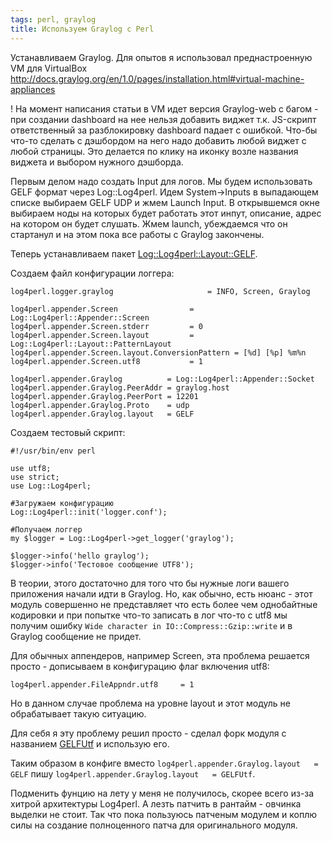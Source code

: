 ```yaml
---
tags: perl, graylog
title: Используем Graylog с Perl
---
```


Устанавливаем Graylog. Для опытов я использовал преднастроенную VM для VirtualBox http://docs.graylog.org/en/1.0/pages/installation.html#virtual-machine-appliances

! На момент написания статьи в VM идет версия Graylog-web с багом - при создании dashboard на нее нельзя добавить виджет т.к. JS-скрипт ответственный за разблокировку dashboard падает с ошибкой. Что-бы что-то сделать с дэшбордом на него надо добавить любой виджет с любой страницы. Это делается по клику на иконку возле названия виджета и выбором нужного дэшборда.

Первым делом надо создать Input для логов.
Мы будем использовать GELF формат через Log::Log4perl.
Идем System->Inputs в выпадающем списке выбираем GELF UDP и жмем Launch Input.
В открывшемся окне выбираем ноды на которых будет работать этот инпут, описание, адрес на котором он будет слушать.
Жмем launch, убеждаемся что он стартанул и на этом пока все работы с Graylog закончены.

Теперь устанавливаем пакет [Log::Log4perl::Layout::GELF](https://metacpan.org/pod/Log::Log4perl::Layout::GELF).

Создаем файл конфигурации логгера:

	log4perl.logger.graylog                 	= INFO, Screen, Graylog
 
	log4perl.appender.Screen         		= Log::Log4perl::Appender::Screen
	log4perl.appender.Screen.stderr  		= 0
	log4perl.appender.Screen.layout 		= Log::Log4perl::Layout::PatternLayout
	log4perl.appender.Screen.layout.ConversionPattern = [%d] [%p] %m%n
	log4perl.appender.Screen.utf8     		= 1

	log4perl.appender.Graylog          = Log::Log4perl::Appender::Socket
	log4perl.appender.Graylog.PeerAddr = graylog.host
	log4perl.appender.Graylog.PeerPort = 12201
	log4perl.appender.Graylog.Proto    = udp
	log4perl.appender.Graylog.layout   = GELF


Создаем тестовый скрипт:

	#!/usr/bin/env perl

	use utf8;
	use strict;
	use Log::Log4perl;

	#Загружаем конфигурацию 
	Log::Log4perl::init('logger.conf');

	#Получаем логгер
	my $logger = Log::Log4perl->get_logger('graylog');

	$logger->info('hello graylog');
	$logger->info('Тестовое сообщение UTF8');


В теории, этого достаточно для того что бы нужные логи вашего приложения начали идти в Graylog. Но, как обычно, есть нюанс - этот модуль совершенно не представляет что есть более чем однобайтные кодировки и при попытке что-то записать в лог что-то с utf8 мы получим ошибку `Wide character in IO::Compress::Gzip::write` и в Graylog сообщение не придет.

Для обычных аппендеров, например Screen, эта проблема решается просто - дописываем в конфигурацию флаг включения utf8:

	log4perl.appender.FileAppndr.utf8     = 1

Но в данном случае проблема на уровне layout и этот модуль не обрабатывает такую ситуацию.

Для себя я эту проблему решил просто - сделал форк модуля с названием [GELFUtf](https://github.com/alpha6/Log-Log4perl-Layout-GELFUtf) и использую его.

Таким образом в конфиге вместо `log4perl.appender.Graylog.layout   = GELF` пишу `log4perl.appender.Graylog.layout   = GELFUtf`.

Подменить фунцию на лету у меня не получилось, скорее всего из-за хитрой архитектуры Log4perl. А лезть патчить в рантайм - овчинка выделки не стоит. Так что пока пользуюсь патченым модулем и коплю силы на создание полноценного патча для оригинального модуля.